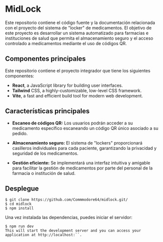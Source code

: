 # MidLock
Este repositorio contiene el código fuente y la documentación relacionada con el proyecto del sistema de "locker" de medicamentos. El objetivo de este proyecto es desarrollar un sistema automatizado para farmacias e instituciones de salud que permita el almacenamiento seguro y el acceso controlado a medicamentos mediante el uso de códigos QR.

## Componentes principales
Este repositorio contiene el proyecto integrador que tiene los siguientes componentes:

- **React**, a JavaScript library for building user interfaces.
- **Tailwind** CSS, a highly-customizable, low-level CSS framework.
- **Vite**, a fast and efficient build tool for modern web development.

## Características principales
- **Escaneo de códigos QR:** Los usuarios podrán acceder a su medicamento específico escaneando un código QR único asociado a su pedido.

- **Almacenamiento seguro:** El sistema de "lockers" proporcionará casilleros individuales para cada paciente, garantizando la privacidad y seguridad de los medicamentos.

- **Gestión eficiente:** Se implementará una interfaz intuitiva y amigable para facilitar la gestión de medicamentos por parte del personal de la farmacia o institución de salud.

## Desplegue
```shell
$ git clone https://github.com/Commmodore64/midlock.git/
$ cd midlock
$ npm install
```
Una vez instalada las dependencias, puedes iniciar el servidor:
```shell
$ npm run dev
This will start the development server and you can access your application at http://localhost:``.
```
